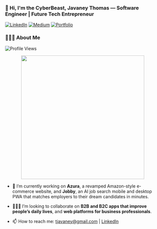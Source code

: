 ### 👋 Hi, I'm the CyberBeast, Javaney Thomas — Software Engineer | Future Tech Entrepreneur
[![LinkedIn](https://img.shields.io/badge/LinkedIn-blue?style=for-the-badge&logo=linkedin)](https://linkedin.com/in/javaney-thomas-930284183) [![Medium](https://img.shields.io/badge/Medium-black?style=for-the-badge&logo)](https://medium.com/@javaneyt)
[![Portfolio](https://img.shields.io/badge/Portfolio-red?style=for-the-badge&logo)](https://www.raijutech.net/) 


### 🙋🏾‍♂️ About Me
![Profile Views](https://img.shields.io/badge/Profile%20Views-7.2k-blue?style=for-the-badge&logo=github)

<p align="center">
  <img src="https://media3.giphy.com/media/3o6Mb6qXK0OxwjSr7y/giphy.gif" width="400"/>
</p>



- 🔭 I’m currently working on **Azura**, a revamped Amazon-style e-commerce website, and **Jobby**, an AI job search mobile and desktop PWA that matches employers to their dream candidates in minutes.

- 👨🏾‍💻 I’m looking to collaborate on **B2B and B2C apps that improve people’s daily lives**, and **web platforms for business professionals**.

- 📫 How to reach me: [tjavaney@gmail.com](mailto\:tjavaney@gmail.com) | [LinkedIn](https://linkedin.com/in/javaney-thomas-930284183)

<!--
**Javaney-Thomas/Javaney-Thomas** is a ✨ _special_ ✨ repository because its `README.md` (this file) appears on your GitHub profile.

Here are some ideas to get you started:





